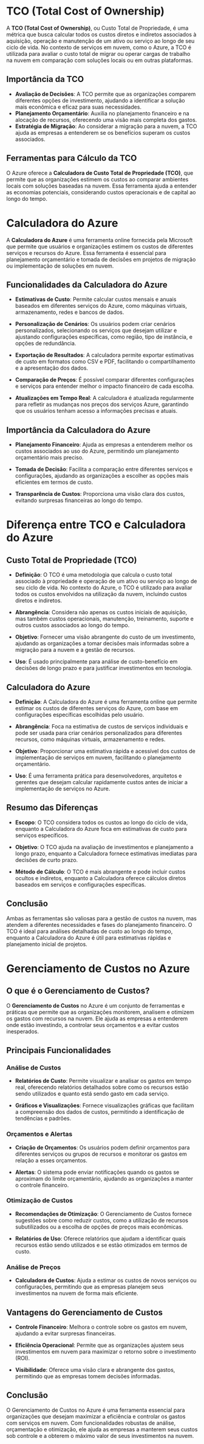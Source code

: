 # TCO (Total Cost of Ownership)

A **TCO (Total Cost of Ownership)**, ou Custo Total de Propriedade, é uma métrica que busca calcular todos os custos diretos e indiretos associados à aquisição, operação e manutenção de um ativo ou serviço ao longo de seu ciclo de vida. No contexto de serviços em nuvem, como o Azure, a TCO é utilizada para avaliar o custo total de migrar ou operar cargas de trabalho na nuvem em comparação com soluções locais ou em outras plataformas.

## Importância da TCO

- **Avaliação de Decisões**: A TCO permite que as organizações comparem diferentes opções de investimento, ajudando a identificar a solução mais econômica e eficaz para suas necessidades.
- **Planejamento Orçamentário**: Auxilia no planejamento financeiro e na alocação de recursos, oferecendo uma visão mais completa dos gastos.
- **Estratégia de Migração**: Ao considerar a migração para a nuvem, a TCO ajuda as empresas a entenderem se os benefícios superam os custos associados.

## Ferramentas para Cálculo da TCO

O Azure oferece a **Calculadora de Custo Total de Propriedade (TCO)**, que permite que as organizações estimem os custos ao comparar ambientes locais com soluções baseadas na nuvem. Essa ferramenta ajuda a entender as economias potenciais, considerando custos operacionais e de capital ao longo do tempo.


# Calculadora do Azure

A **Calculadora do Azure** é uma ferramenta online fornecida pela Microsoft que permite que usuários e organizações estimem os custos de diferentes serviços e recursos do Azure. Essa ferramenta é essencial para planejamento orçamentário e tomada de decisões em projetos de migração ou implementação de soluções em nuvem.

## Funcionalidades da Calculadora do Azure

- **Estimativas de Custo**: Permite calcular custos mensais e anuais baseados em diferentes serviços do Azure, como máquinas virtuais, armazenamento, redes e bancos de dados.
  
- **Personalização de Cenários**: Os usuários podem criar cenários personalizados, selecionando os serviços que desejam utilizar e ajustando configurações específicas, como região, tipo de instância, e opções de redundância.

- **Exportação de Resultados**: A calculadora permite exportar estimativas de custo em formatos como CSV e PDF, facilitando o compartilhamento e a apresentação dos dados.

- **Comparação de Preços**: É possível comparar diferentes configurações e serviços para entender melhor o impacto financeiro de cada escolha.

- **Atualizações em Tempo Real**: A calculadora é atualizada regularmente para refletir as mudanças nos preços dos serviços Azure, garantindo que os usuários tenham acesso a informações precisas e atuais.

## Importância da Calculadora do Azure

- **Planejamento Financeiro**: Ajuda as empresas a entenderem melhor os custos associados ao uso do Azure, permitindo um planejamento orçamentário mais preciso.
  
- **Tomada de Decisão**: Facilita a comparação entre diferentes serviços e configurações, ajudando as organizações a escolher as opções mais eficientes em termos de custo.

- **Transparência de Custos**: Proporciona uma visão clara dos custos, evitando surpresas financeiras ao longo do tempo.


# Diferença entre TCO e Calculadora do Azure

## Custo Total de Propriedade (TCO)

- **Definição**: O TCO é uma metodologia que calcula o custo total associado à propriedade e operação de um ativo ou serviço ao longo de seu ciclo de vida. No contexto do Azure, o TCO é utilizado para avaliar todos os custos envolvidos na utilização da nuvem, incluindo custos diretos e indiretos.
  
- **Abrangência**: Considera não apenas os custos iniciais de aquisição, mas também custos operacionais, manutenção, treinamento, suporte e outros custos associados ao longo do tempo.

- **Objetivo**: Fornecer uma visão abrangente do custo de um investimento, ajudando as organizações a tomar decisões mais informadas sobre a migração para a nuvem e a gestão de recursos.

- **Uso**: É usado principalmente para análise de custo-benefício em decisões de longo prazo e para justificar investimentos em tecnologia.

## Calculadora do Azure

- **Definição**: A Calculadora do Azure é uma ferramenta online que permite estimar os custos de diferentes serviços do Azure, com base em configurações específicas escolhidas pelo usuário.

- **Abrangência**: Foca na estimativa de custos de serviços individuais e pode ser usada para criar cenários personalizados para diferentes recursos, como máquinas virtuais, armazenamento e redes.

- **Objetivo**: Proporcionar uma estimativa rápida e acessível dos custos de implementação de serviços em nuvem, facilitando o planejamento orçamentário.

- **Uso**: É uma ferramenta prática para desenvolvedores, arquitetos e gerentes que desejam calcular rapidamente custos antes de iniciar a implementação de serviços no Azure.

## Resumo das Diferenças

- **Escopo**: O TCO considera todos os custos ao longo do ciclo de vida, enquanto a Calculadora do Azure foca em estimativas de custo para serviços específicos.
  
- **Objetivo**: O TCO ajuda na avaliação de investimentos e planejamento a longo prazo, enquanto a Calculadora fornece estimativas imediatas para decisões de curto prazo.

- **Método de Cálculo**: O TCO é mais abrangente e pode incluir custos ocultos e indiretos, enquanto a Calculadora oferece cálculos diretos baseados em serviços e configurações específicas.

## Conclusão

Ambas as ferramentas são valiosas para a gestão de custos na nuvem, mas atendem a diferentes necessidades e fases do planejamento financeiro. O TCO é ideal para análises detalhadas de custo ao longo do tempo, enquanto a Calculadora do Azure é útil para estimativas rápidas e planejamento inicial de projetos.


# Gerenciamento de Custos no Azure

## O que é o Gerenciamento de Custos?

O **Gerenciamento de Custos** no Azure é um conjunto de ferramentas e práticas que permite que as organizações monitorem, analisem e otimizem os gastos com recursos na nuvem. Ele ajuda as empresas a entenderem onde estão investindo, a controlar seus orçamentos e a evitar custos inesperados.

## Principais Funcionalidades

### Análise de Custos
- **Relatórios de Custo**: Permite visualizar e analisar os gastos em tempo real, oferecendo relatórios detalhados sobre como os recursos estão sendo utilizados e quanto está sendo gasto em cada serviço.
  
- **Gráficos e Visualizações**: Fornece visualizações gráficas que facilitam a compreensão dos dados de custos, permitindo a identificação de tendências e padrões.

### Orçamentos e Alertas
- **Criação de Orçamentos**: Os usuários podem definir orçamentos para diferentes serviços ou grupos de recursos e monitorar os gastos em relação a esses orçamentos.
  
- **Alertas**: O sistema pode enviar notificações quando os gastos se aproximam do limite orçamentário, ajudando as organizações a manter o controle financeiro.

### Otimização de Custos
- **Recomendações de Otimização**: O Gerenciamento de Custos fornece sugestões sobre como reduzir custos, como a utilização de recursos subutilizados ou a escolha de opções de preços mais econômicas.
  
- **Relatórios de Uso**: Oferece relatórios que ajudam a identificar quais recursos estão sendo utilizados e se estão otimizados em termos de custo.

### Análise de Preços
- **Calculadora de Custos**: Ajuda a estimar os custos de novos serviços ou configurações, permitindo que as empresas planejem seus investimentos na nuvem de forma mais eficiente.

## Vantagens do Gerenciamento de Custos

- **Controle Financeiro**: Melhora o controle sobre os gastos em nuvem, ajudando a evitar surpresas financeiras.
  
- **Eficiência Operacional**: Permite que as organizações ajustem seus investimentos em nuvem para maximizar o retorno sobre o investimento (ROI).

- **Visibilidade**: Oferece uma visão clara e abrangente dos gastos, permitindo que as empresas tomem decisões informadas.

## Conclusão

O Gerenciamento de Custos no Azure é uma ferramenta essencial para organizações que desejam maximizar a eficiência e controlar os gastos com serviços em nuvem. Com funcionalidades robustas de análise, orçamentação e otimização, ele ajuda as empresas a manterem seus custos sob controle e a obterem o máximo valor de seus investimentos na nuvem.
